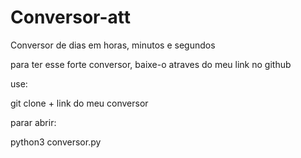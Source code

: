 # Conversor-att
Conversor de dias em horas, minutos e segundos

para ter esse forte conversor, baixe-o atraves do meu link no github

use:

git clone + link do meu conversor

parar abrir:

python3 conversor.py
